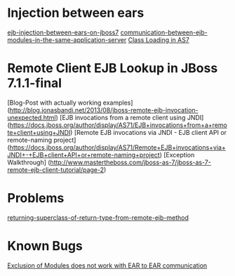 # Injection between ears #

[ejb-injection-between-ears-on-jboss7](http://stackoverflow.com/questions/18401087/ejb-injection-between-ears-on-jboss7)
[communication-between-ejb-modules-in-the-same-application-server](http://piotrnowicki.com/2012/11/communication-between-ejb-modules-in-the-same-application-server/)
[Class Loading in AS7](https://docs.jboss.org/author/display/AS71/Class+Loading+in+AS7)

# Remote Client EJB Lookup in JBoss 7.1.1-final # 

[Blog-Post with actually working examples] (http://blog.jonasbandi.net/2013/08/jboss-remote-ejb-invocation-unexpected.html)
[EJB invocations from a remote client using JNDI] (https://docs.jboss.org/author/display/AS71/EJB+invocations+from+a+remote+client+using+JNDI)
[Remote EJB invocations via JNDI - EJB client API or remote-naming project] (https://docs.jboss.org/author/display/AS71/Remote+EJB+invocations+via+JNDI+-+EJB+client+API+or+remote-naming+project)
[Exception Walkthrough] (http://www.mastertheboss.com/jboss-as-7/jboss-as-7-remote-ejb-client-tutorial/page-2)

# Problems #
[returning-superclass-of-return-type-from-remote-ejb-method](http://stackoverflow.com/questions/2591245/returning-superclass-of-return-type-from-remote-ejb-method)


# Known Bugs #
[Exclusion of Modules does not work with EAR to EAR communication](https://issues.jboss.org/browse/AS7-4984)
